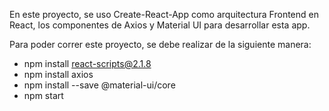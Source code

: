 En este proyecto, se uso Create-React-App como arquitectura Frontend en React, los componentes de Axios y Material UI para desarrollar esta app.

Para poder correr este proyecto, se debe realizar de la siguiente manera:

* npm install react-scripts@2.1.8
* npm install axios
* npm install --save @material-ui/core
* npm start